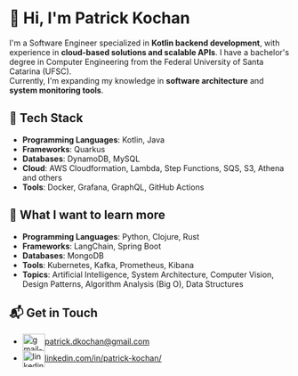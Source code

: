# 👋 Hi, I'm Patrick Kochan
I'm a Software Engineer specialized in **Kotlin backend development**, with experience in **cloud-based solutions and scalable APIs**. I have a bachelor's degree in Computer Engineering from the Federal University of Santa Catarina (UFSC).  
Currently, I'm expanding my knowledge in **software architecture** and **system monitoring tools**.


## 🚀 Tech Stack
- **Programming Languages**: Kotlin, Java  
- **Frameworks**: Quarkus  
- **Databases**: DynamoDB, MySQL  
- **Cloud**: AWS Cloudformation, Lambda, Step Functions, SQS, S3, Athena and others  
- **Tools**: Docker, Grafana, GraphQL, GitHub Actions  

## 🌱 What I want to learn more
- **Programming Languages**: Python, Clojure, Rust  
- **Frameworks**: LangChain, Spring Boot  
- **Databases**: MongoDB  
- **Tools**: Kubernetes, Kafka, Prometheus, Kibana  
- **Topics**: Artificial Intelligence, System Architecture, Computer Vision, Design Patterns, Algorithm Analysis (Big O), Data Structures  

## 📬 Get in Touch  
- <a href="mailto:patrick.dkochan@gmail.com" target="blank"><img align="center" src="https://cdn.jsdelivr.net/npm/simple-icons@15.12.0/icons/gmail.svg" alt="gmail-patrick-kochan" height="30" width="40"/>patrick.dkochan@gmail.com</a>  
- <a href="https://www.linkedin.com/in/patrick-kochan/" target="blank"><img align="center" src="https://cdn.jsdelivr.net/npm/simple-icons@13.21.0/icons/linkedin.svg" alt="linkedin-patrick-kochan" height="30" width="40"/>linkedin.com/in/patrick-kochan/</a>  
